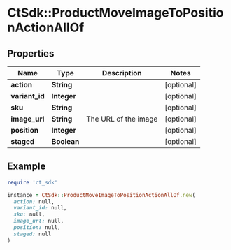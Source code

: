 # CtSdk::ProductMoveImageToPositionActionAllOf

## Properties

| Name | Type | Description | Notes |
| ---- | ---- | ----------- | ----- |
| **action** | **String** |  | [optional] |
| **variant_id** | **Integer** |  | [optional] |
| **sku** | **String** |  | [optional] |
| **image_url** | **String** | The URL of the image | [optional] |
| **position** | **Integer** |  | [optional] |
| **staged** | **Boolean** |  | [optional] |

## Example

```ruby
require 'ct_sdk'

instance = CtSdk::ProductMoveImageToPositionActionAllOf.new(
  action: null,
  variant_id: null,
  sku: null,
  image_url: null,
  position: null,
  staged: null
)
```

